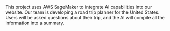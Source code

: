 This project uses AWS SageMaker to integrate AI capabilities into our website. Our team is developing a road trip planner for the United States. Users will be asked questions about their trip, and the AI will compile all the information into a summary.
